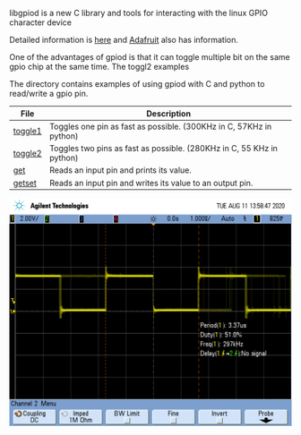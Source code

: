 libgpiod is a new C library and tools for interacting with the linux GPIO
character device

Detailed information is 
[here](https://git.kernel.org/pub/scm/libs/libgpiod/libgpiod.git/tree/README)
and [Adafruit](https://blog.adafruit.com/2018/11/26/sysfs-is-dead-long-live-libgpiod-libgpiod-for-linux-circuitpython/)
also has information.

One of the advantages of gpiod is that it can toggle multiple bit on the same
gpio chip at the same time.  The toggl2 examples 

The directory contains examples of using gpiod with C and python to read/write
a gpio pin.

File                | Description
----                | -----------
[toggle1](toggle1.c)    | Toggles one pin as fast as possible.  (300KHz in C, 57KHz in python)
[toggle2](toggle2.c)    | Toggles two pins as fast as possible.  (280KHz in C, 55 KHz in python)
[get](get.c)    | Reads an input pin and prints its value.
[getset](getset.c)    | Reads an input pin and writes its value to an output pin.



![toggle1.c](images/toggle1.c.png)
